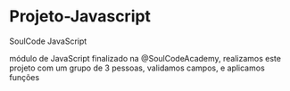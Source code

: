 # Projeto-Javascript
 SoulCode JavaScript
 
 módulo de JavaScript finalizado na @SoulCodeAcademy, realizamos este projeto com um grupo de 3 pessoas, validamos campos, e aplicamos funções
